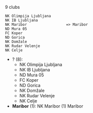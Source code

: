 9 clubs

```
NK Olimpija Ljubljana       
NK IB Ljubljana             
NK Maribor                  => Maribor
ND Mura 05                  
FC Koper                    
ND Gorica                   
NK Domžale                  
NK Rudar Velenje            
NK Celje                    
```



- ? (8): 
  - NK Olimpija Ljubljana 
  - NK IB Ljubljana 
  - ND Mura 05 
  - FC Koper 
  - ND Gorica 
  - NK Domžale 
  - NK Rudar Velenje 
  - NK Celje 
- **Maribor** (1): NK Maribor  (1) Maribor


